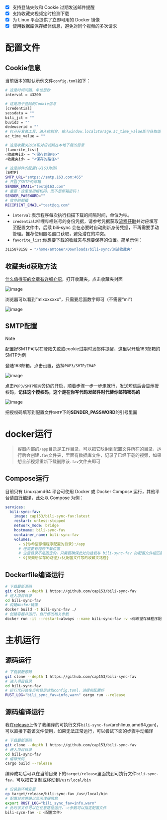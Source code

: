 -[x] 支持登陆失败和 Cookie 过期发送邮件提醒
-[x] 支持收藏夹视频定时检测下载
-[x] 为 Linux 平台提供了立即可用的 Docker 镜像
-[x] 使用数据库保存媒体信息，避免对同个视频的多次请求

# 配置文件

## Cookie信息

当前版本的默认示例文件`config.toml`如下：

```bash
# 这是时间间隔，单位是秒
interval = 43200

# 这是用于登陆的Cookie信息
[credential]
sessdata = ""
bili_jct = ""
buvid3 = ""
dedeuserid = ""
# 打开开发者工具，进入控制台，输入window.localStorage.ac_time_value即可获取值
ac_time_value = ""

# 这是收藏夹的id和对应视频在本地下载的目录
[favorite_list]
<收藏夹id> = "<保存的路径>"
<收藏夹id> = "<保存的路径>"

# 这是邮件的配置(以163为例)
[SMTP]
SMTP_URL="smtps://smtp.163.com:465"
# 开启了SMTP的邮箱
SENDER_EMAIL="test@163.com"
# 重要：这里使用授权码，而不是邮箱密码！
SENDER_PASSWORD="" 
# 收件的邮箱
RECIPIENT_EMAIL="test@qq.com"
```

- `interval`:表示程序每次执行扫描下载的间隔时间，单位为秒。
- `credential`:哔哩哔哩账号的身份凭据，请参考凭据获取[流程获取](https://nemo2011.github.io/bilibili-api/#/get-credential)并对应填写至配置文件中，后续 bili-sync 会在必要时自动刷新身份凭据，不再需要手动管理。推荐使用匿名窗口获取，避免潜在的冲突。
- `favorite_list`:你想要下载的收藏夹与想要保存的位置。简单示例：

```bash
3115878158 = "/home/amtoaer/Downloads/bili-sync/测试收藏夹"
```

## 收藏夹id获取方法

[什么值得买的文章有详细介绍](https://post.smzdm.com/p/a4xl63gk/)，打开收藏夹，点击收藏夹封面

![image](https://github.com/user-attachments/assets/02efefe9-0a3a-46d6-8646-a6aa462d62c2)

浏览器可以看到“mlxxxxxxx”，只需要后面数字即可（不需要“ml“）

![image](https://github.com/user-attachments/assets/270c7f2f-b1b1-49a1-a450-a133f0d459fa)

## SMTP配置

> [!NOTE]
> 配置好SMTP可以在登陆失败或cookie过期时发邮件提醒，这里以开启163邮箱的SMTP为例

登陆163邮箱，点击设置，选择`POP3/SMTP/IMAP`

![image](https://github.com/user-attachments/assets/1d27d05a-04d4-4901-b135-9000e7df2f6e)

点击`POP3/SMTP服务`旁边的开启，顺着步骤一步一步走就行，发送短信后会显示授权码，**记住这个授权码，这个是在你写代码发邮件时代替你邮箱密码的**

![image](https://github.com/user-attachments/assets/bf73a8fc-1476-41ce-8afe-07ae296b7b6d)

把授权码填写到配置文件`SMTP`下的**SENDER_PASSWORD**的引号里面

# docker运行

> 容器内部的`/app`目录是工作目录，可以把它映射到配置文件所在的目录，运行后会创建`.fav`文件夹，里面有数据库文件，记录了已经下载的视频，如果想全部视频重新下载删除该`.fav`文件夹即可

## Compose运行

目前只有 Linux/amd64 平台可使用 Docker 或 Docker Compose 运行，其他平台请[自行编译](#Dockerfile编译运行)，此处以 Compose 为例：

```yml
services:
  bili-sync-fav:
    image: cap153/bili-sync-fav:latest
    restart: unless-stopped
    network_mode: bridge
    hostname: bili-sync-fav
    container_name: bili-sync-fav
    volumes:
      - ${你希望存储程序配置的目录}:/app
      # 还需要有视频下载位置
      # 这些目录不是固定的，只需要确保此处的挂载与 bili-sync-fav 的配置文件相匹配
      - ${视频想保存的路径}:${配置文件写的收藏夹路径}
```

## Dockerfile编译运行

```bash
# 下载最新源码
git clone --depth 1 https://github.com/cap153/bili-sync-fav
# 进入项目目录
cd bili-sync-fav
# 构建docker镜像
docker build -t bili-sync-fav ./
# 创建容器并运行，自行修改相关参数
docker run -it --restart=always --name bili-sync-fav -v <你希望存储程序配置的目录>:/app -v <视频想保存的路径>:<配置文件写的收藏夹路径> bili-sync-fav
```

# 主机运行

## 源码运行

```bash
# 下载最新源码
git clone --depth 1 https://github.com/cap153/bili-sync-fav
# 进入项目目录
cd bili-sync-fav
# 运行代码会在当前目录读取config.toml，请提前配置好
RUST_LOG="bili_sync_fav=info,warn" cargo run --release
```

## 源码编译运行

我在[release](https://github.com/cap153/bili-sync-fav/releases)上传了我编译的可执行文件`bili-sync-fav`(archlinux,amd64,gun)，可以直接下载该文件使用，如果无法正常运行，可以尝试下面的步骤手动编译

```bash
# 下载最新源码
git clone --depth 1 https://github.com/cap153/bili-sync-fav
# 进入项目目录
cd bili-sync-fav
# 编译代码
cargo build --release
```

编译成功后可以在当前目录下的`target/release`里面找到可执行文件`bili-sync-fav`，可以把它复制或移动到`/usr/local/bin`

```bash
# 安装到环境变量
cp target/release/bili-sync-fav /usr/local/bin
# 配置日志等级以显示详细信息
export RUST_LOG="bili_sync_fav=info,warn" 
# 此时该文件可以在任意路径运行，-c参数可以指定配置文件
bili-sycn-fav -c <配置文件>
```
